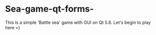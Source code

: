 # Sea-game-qt-forms-

This is a simple 'Battle sea' game with GUI on Qt 5.6. Let's begin to play here =)
